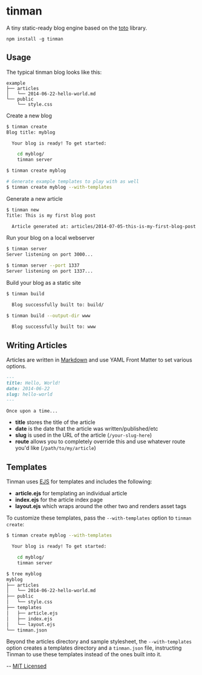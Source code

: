 # tinman

A tiny static-ready blog engine based on the
[toto](http://github.com/cloudhead/toto) library.

```
npm install -g tinman
```

## Usage

The typical tinman blog looks like this:

```
example
├── articles
│   └── 2014-06-22-hello-world.md
└── public
    └── style.css
```

Create a new blog

```bash
$ tinman create
Blog title: myblog

  Your blog is ready! To get started:

    cd myblog/
    tinman server

$ tinman create myblog

# Generate example templates to play with as well
$ tinman create myblog --with-templates
```

Generate a new article

```bash
$ tinman new
Title: This is my first blog post

  Article generated at: articles/2014-07-05-this-is-my-first-blog-post.md
```

Run your blog on a local webserver

```bash
$ tinman server
Server listening on port 3000...

$ tinman server --port 1337
Server listening on port 1337...
```

Build your blog as a static site

```bash
$ tinman build

  Blog successfully built to: build/

$ tinman build --output-dir www

  Blog successfully built to: www
```

## Writing Articles

Articles are written in [Markdown](http://daringfireball.net/projects/markdown/)
and use YAML Front Matter to set various options.

```markdown
---
title: Hello, World!
date: 2014-06-22
slug: hello-world
---

Once upon a time...
```

* **title** stores the title of the article
* **date** is the date that the article was written/published/etc
* **slug** is used in the URL of the article (`/your-slug-here`)
* **route** allows you to completely override this and use whatever
  route you'd like (`/path/to/my/article`)

## Templates

Tinman uses [EJS](http://embeddedjs.com/) for templates and includes the
following:

* **article.ejs** for templating an individual article
* **index.ejs** for the article index page
* **layout.ejs** which wraps around the other two and renders asset tags

To customize these templates, pass the `--with-templates` option to
`tinman create`:

```bash
$ tinman create myblog --with-templates

  Your blog is ready! To get started:

    cd myblog/
    tinman server

$ tree myblog
myblog
├── articles
│   └── 2014-06-22-hello-world.md
├── public
│   └── style.css
├── templates
│   ├── article.ejs
│   ├── index.ejs
│   └── layout.ejs
└── tinman.json
```

Beyond the articles directory and sample stylesheet, the
`--with-templates` option creates a templates directory and a
`tinman.json` file, instructing Tinman to use these templates instead of the
ones built into it.

--
[MIT Licensed](https://github.com/jdan/tinman/blob/master/LICENSE)
